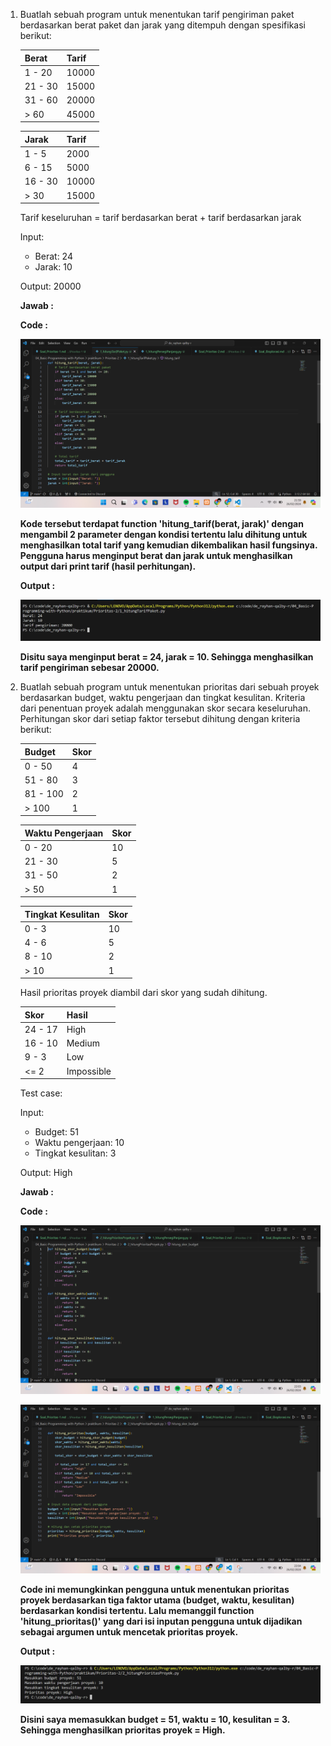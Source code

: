 1. Buatlah sebuah program untuk menentukan tarif pengiriman paket berdasarkan berat paket dan jarak yang ditempuh dengan spesifikasi berikut:

    |  Berat   |  Tarif   |
    |----------|----------|
    | 1 - 20   |  10000   |
    | 21 - 30  |  15000   |
    | 31 - 60  |  20000   |
    | > 60     |  45000   |

    |  Jarak   |  Tarif   |
    |----------|----------|
    | 1 - 5    |  2000    |
    | 6 - 15   |  5000    |
    | 16 - 30  |  10000   |
    | > 30     |  15000   |

    Tarif keseluruhan = tarif berdasarkan berat + tarif berdasarkan jarak

    Input:

    - Berat: 24
    - Jarak: 10

    Output: 20000

    **Jawab :**
    
    **Code :**

    ![Gambar Code Menghitung Tarif Paket](https://github.com/rayhanrere008/de_rayhan-qalby-r/blob/main/04_Basic-Programming-with-Python/screenshots/Prioritas-2/1_Code-hitungTarifPaket.png?raw=true)

    **Kode tersebut terdapat function 'hitung_tarif(berat, jarak)' dengan mengambil 2 parameter dengan kondisi tertentu lalu dihitung untuk menghasilkan total tarif yang kemudian dikembalikan hasil fungsinya. Pengguna harus menginput berat dan jarak untuk menghasilkan output dari print tarif (hasil perhitungan).**

    **Output :**

    ![Output Menghitung Tarif Paket](https://github.com/rayhanrere008/de_rayhan-qalby-r/blob/main/04_Basic-Programming-with-Python/screenshots/Prioritas-2/1_Output-hitungTarifPaket.png?raw=true)

    **Disitu saya menginput berat = 24, jarak = 10. Sehingga menghasilkan tarif pengiriman sebesar 20000.**

2. Buatlah sebuah program untuk menentukan prioritas dari sebuah proyek berdasarkan budget, waktu pengerjaan dan tingkat kesulitan. Kriteria dari penentuan proyek adalah menggunakan skor secara keseluruhan. Perhitungan skor dari setiap faktor tersebut dihitung dengan kriteria berikut:

    |  Budget  |   Skor   |
    |----------|----------|
    | 0 - 50   |  4       |
    | 51 - 80  |  3       |
    | 81 - 100 |  2       |
    | > 100    |  1       |

    | Waktu Pengerjaan | Skor |
    |------------------|------|
    | 0 - 20           |  10  |
    | 21 - 30          |  5   |
    | 31 - 50          |  2   |
    | > 50             |  1   |

    | Tingkat Kesulitan | Skor |
    |-------------------|------|
    | 0 - 3             |  10  |
    | 4 - 6             |  5   |
    | 8 - 10            |  2   |
    | > 10              |  1   |

    Hasil prioritas proyek diambil dari skor yang sudah dihitung.

    |  Skor    |    Hasil    |
    |----------|-------------|
    | 24 - 17  |  High       |
    | 16 - 10  |  Medium     |
    | 9 - 3    |  Low        |
    | <= 2     |  Impossible |

    Test case:

    Input:

    - Budget: 51
    - Waktu pengerjaan: 10
    - Tingkat kesulitan: 3
            
    Output: High

    **Jawab :**
    
    **Code :**

    ![Gambar Code Menghitung Prioritas Proyek](https://github.com/rayhanrere008/de_rayhan-qalby-r/blob/main/04_Basic-Programming-with-Python/screenshots/Prioritas-2/2_Code-hitungPrioritasProyek1.png?raw=true)

    ![Gambar Code Menghitung Prioritas Proyek](https://github.com/rayhanrere008/de_rayhan-qalby-r/blob/main/04_Basic-Programming-with-Python/screenshots/Prioritas-2/2_Code-hitungPrioritasProyek2.png?raw=true)

    **Code ini memungkinkan pengguna untuk menentukan prioritas proyek berdasarkan tiga faktor utama (budget, waktu, kesulitan) berdasarkan kondisi tertentu. Lalu memanggil function 'hitung_prioritas()' yang dari isi inputan pengguna untuk dijadikan sebagai argumen untuk mencetak prioritas proyek.**

    **Output :**

    ![Output Menghitung Prioritas Proyek](https://github.com/rayhanrere008/de_rayhan-qalby-r/blob/main/04_Basic-Programming-with-Python/screenshots/Prioritas-2/2_Output-hitungPrioritasProyek.png?raw=true)

    **Disini saya memasukkan budget = 51, waktu = 10, kesulitan = 3. Sehingga menghasilkan prioritas proyek = High.** 